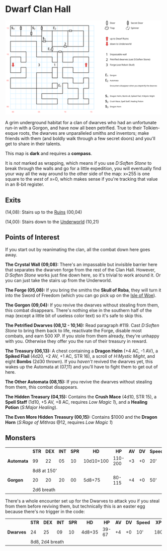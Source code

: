 # Dwarf Clan Hall

![map](dwarf-clan-hall.svg)

A grim underground habitat for a clan of dwarves who had an unfortunate run-in with a Gorgon, and have now all been petrified. True to their Tolkien-esque roots, the dwarves are unparalleled smiths and inventors; make friends with them (and boldly walk through a few secret doors) and you'll get to share in their talents.

This map is **dark** and requires a **compass**.

It is *not* marked as wrapping, which means if you use *D:Soften Stone* to break through the walls and go for a little expedition, you will eventually find your way all the way around to the other side of the map: x=255 is one square to the *west* of x=0, which makes sense if you're tracking that value in an 8-bit register.

## Exits

(14,08): Stairs up to the [Ruins](dwarf-ruins.md) (00,04)

(14,00): Stairs down to the [Underworld](magan-underworld.md) (10,21)

## Points of Interest

If you start out by reanimating the clan, all the combat down here goes away.

**The Crystal Wall (09,08):** There's an impassable but invisible barrier here that separates the dwarven forge from the rest of the Clan Hall. However, *D:Soften Stone* works just fine down here, so it's trivial to work around it. Or you can just take the stairs up from the Underworld.

**The Forge (05,08):** If you bring the smiths the **Skull of Roba**, they will turn it into the Sword of Freedom (which you can go pick up on the [Isle of Woe](magan-underworld.md)).

**The Gorgon (09,04):** If you revive the dwarves without stealing from them, this combat disappears. There's nothing else in the southern half of the map (except a little bit of useless color text) so it's safe to skip this.

**The Petrified Dwarves (08,12 - 10,14):** Read paragraph #119. Cast *D:Soften Stone* to bring them back to life, reactivate the Forge, disable most combats, and earn 500 XP. If you stole from them already, they're unhappy with you. Otherwise they offer you the run of their treasury in reward.

**The Treasury (06,13):** A chest containing a **Dragon Helm** (+4 AC, -1 AV), a **Spiked Flail** (4d20, +2 AV, +1 AC, STR 16), a scroll of *H:Mystic Might*, and eight **Bombs** (2d30 thrown). If you *haven't* revived the dwarves yet, this wakes up the Automata at (07,11) and you'll have to fight them to get out of here.

**The Other Automata (08,15):** If you revive the dwarves without stealing from them, this combat disappears.

**The Hidden Treasury (04,15):** Contains the **Crush Mace** (4d10, STR 15), a **Spell Staff** (1d10, +5 AV, +8 AC, requires *Low Magic 1*), and a **Healing Potion** (*S:Major Healing*).

**The Even More Hidden Treasury (00,15):** Contains $1000 and the **Dragon Horn** (*S:Rage of Mithras* @12, requires *Low Magic 1*)

## Monsters

<table>
  <tr>
    <th></th>
    <th>STR</th>
    <th>DEX</th>
    <th>INT</th>
    <th>SPR</th>
    <th>HD</th>
    <th>HP</th>
    <th>AV</th>
    <th>DV</th>
    <th>Speed</th>
    <th>XP</th>
  </tr>
  <tr>
    <td><b>Automata</b></td>
    <td>99</td>
    <td>22</td>
    <td>05</td>
    <td>10</td>
    <td>10d10+100</td>
    <td>110-200</td>
    <td>+3</td>
    <td>+0</td>
    <td>20'</td>
    <td>500</td>
  </tr>
  <tr>
    <td></td>
    <td colspan=10>8d8 at 150'</td>
  </tr>
  <tr>
    <td><b>Gorgon</b></td>
    <td>20</td>
    <td>20</td>
    <td>20</td>
    <td>00</td>
    <td>5d8+75</td>
    <td>80-115</td>
    <td>+4</td>
    <td>+0</td>
    <td>50'</td>
    <td>500</td>
  </tr>
  <tr>
    <td></td>
    <td colspan=10>2d6 breath</td>
  </tr>
</table>    
There's a whole encounter set up for the Dwarves to attack you if you steal from them before reviving them, but technically this is an easter egg because there's no trigger in the code:

<table>
  <tr>
    <th></th>
    <th>STR</th>
    <th>DEX</th>
    <th>INT</th>
    <th>SPR</th>
    <th>HD</th>
    <th>HP</th>
    <th>AV</th>
    <th>DV</th>
    <th>Speed</th>
    <th>XP</th>
  </tr><tr>
    <td><b>Dwarves</b></td>
    <td>24</td>
    <td>25</td>
    <td>09</td>
    <td>10</td>
    <td>4d8+35</td>
    <td>39-67</td>
    <td>+4</td>
    <td>+0</td>
    <td>10'</td>
    <td>180</td>
  </tr>
  <tr>
    <td></td>
    <td colspan=10>8d8, 2d4 breath</td>
  </tr>
</table>
